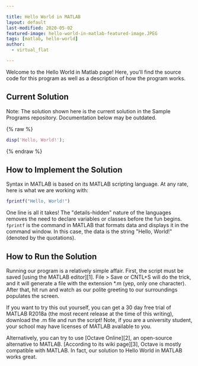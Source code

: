 ```yaml
---

title: Hello World in MATLAB
layout: default
last-modified: 2020-05-02
featured-image: hello-world-in-matlab-featured-image.JPEG
tags: [matlab, hello-world]
author:
  - virtual_flat

---
```


Welcome to the Hello World in Matlab page! Here, you'll find the source code for this program as well as a description of how the program works.

## Current Solution

Note: The solution shown here is the current solution in the Sample Programs repository. Documentation below may be outdated.

{% raw %}

```Matlab
disp('Hello, World!');

```

{% endraw %}

## How to Implement the Solution

Syntax in MATLAB is based on its MATLAB scripting language. At any rate, here
is what we are working with:

```matlab
fprintf("Hello, World!")
```

One line is all it takes! The "details-hidden" nature of the languages removes
the need to declare variables or classes before the fun begins. `fprintf` is the
command in MATLAB that formats data and displays it in the command window. In
this case, the data is the string "Hello, World!" (denoted by the
quotations).


## How to Run the Solution

Running our program is a relatively simple affair. First, the script must be
saved [using the MATLAB editor][1]. File > Save or CNTL+S will do the trick, and it
will generate a file with the extension \*.m (yep, only one character). After
that, hit run and watch as our polite greeting to our surroundings populates
the screen.

If you want to try this out yourself, you can get a 30 day free trial of MATLAB
R2018a (the most recent release at the time of this writing), download the .m
file and run the script! Note, if you are a university student, your school may
have licenses of MATLAB available to you.

Alternatively, you can try to use [Octave Online][2], an open-source alternative to
MATLAB. [According to its wiki page][3], Octave is mostly compatible with MATLAB.
In fact, our solution to Hello World in MATLAB works great.
